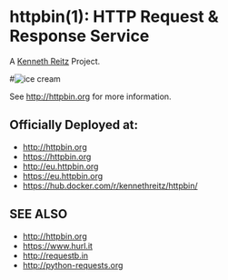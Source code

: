# httpbin(1): HTTP Request & Response Service


A [Kenneth Reitz](http://kennethreitz.org/) Project.

#![ice cream](https://gracedb.ligo.org/apiweb/events/G184098/files/LIB_skymap.png,1)

See http://httpbin.org for more information.

## Officially Deployed at:

- http://httpbin.org
- https://httpbin.org
- http://eu.httpbin.org
- https://eu.httpbin.org
- https://hub.docker.com/r/kennethreitz/httpbin/


## SEE ALSO

- http://httpbin.org
- https://www.hurl.it
- http://requestb.in
- http://python-requests.org
